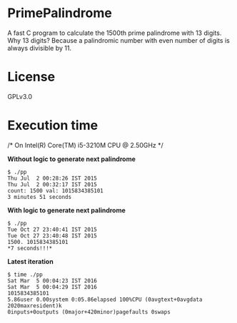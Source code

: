 # PrimePalindrome  
  
A fast C program to calculate the 1500th prime palindrome with 13 digits.  
Why 13 digits? Because a palindromic number with even number of digits is always divisible by 11.
  
# License  
  
GPLv3.0

# Execution time  
  
/* On Intel(R) Core(TM) i5-3210M CPU @ 2.50GHz */  
  
**Without logic to generate next palindrome**  

    $ ./pp  
    Thu Jul  2 00:28:26 IST 2015  
    Thu Jul  2 00:32:17 IST 2015  
    count: 1500 val: 1015834385101
    3 minutes 51 seconds  
  
**With logic to generate next palindrome**  

    $ ./pp
    Tue Oct 27 23:40:41 IST 2015
    Tue Oct 27 23:40:48 IST 2015
    1500. 1015834385101
    *7 seconds!!!*
    
**Latest iteration**

    $ time ./pp
    Sat Mar  5 00:04:23 IST 2016
    Sat Mar  5 00:04:29 IST 2016
    1015834385101
    5.86user 0.00system 0:05.86elapsed 100%CPU (0avgtext+0avgdata 2020maxresident)k
    0inputs+0outputs (0major+420minor)pagefaults 0swaps
